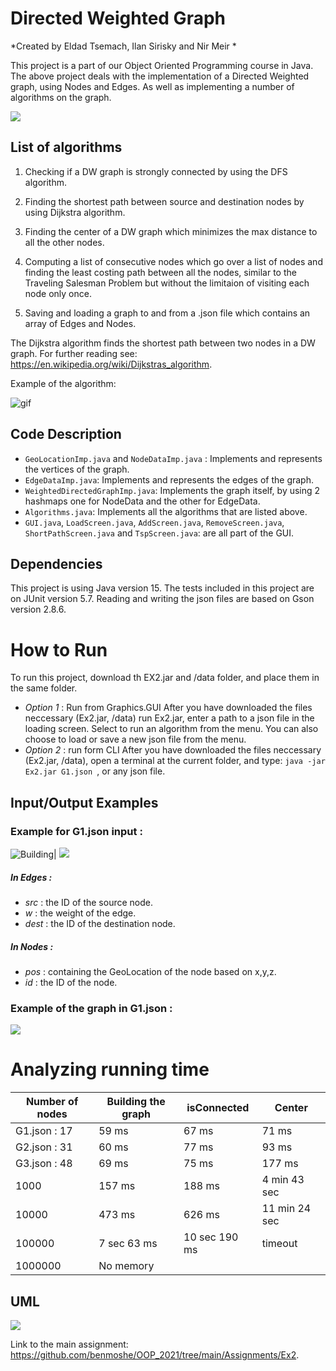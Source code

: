 # Directed Weighted Graph

*Created by Eldad Tsemach, Ilan Sirisky and Nir Meir *

This project is a part of our Object Oriented Programming course in Java. The above project deals with the
implementation of a Directed Weighted graph, using Nodes and Edges. As well as implementing a number of algorithms on
the graph.

![](https://i.imgur.com/9orEkmf.png)

## List of algorithms

1. Checking if a DW graph is strongly connected by using the DFS algorithm.

2. Finding the shortest path between source and destination nodes by using Dijkstra algorithm.

3. Finding the center of a DW graph which minimizes the max distance to all the other nodes.
4. Computing a list of consecutive nodes which go over a list of nodes and finding the least costing path between all
   the nodes, similar to the Traveling Salesman Problem but without the limitaion of visiting each node only once.
5. Saving and loading a graph to and from a .json file which contains an array of Edges and Nodes.

The Dijkstra algorithm finds the shortest path between two nodes in a DW graph. For further reading
see: https://en.wikipedia.org/wiki/Dijkstras_algorithm.

Example of the algorithm:

![gif](https://upload.wikimedia.org/wikipedia/commons/thumb/5/57/Dijkstra_Animation.gif/220px-Dijkstra_Animation.gif)

## Code Description

- `GeoLocationImp.java` and `NodeDataImp.java` : Implements and represents the vertices of the graph.
- `EdgeDataImp.java`: Implements and represents the edges of the graph.
- `WeightedDirectedGraphImp.java`: Implements the graph itself, by using 2 hashmaps one for NodeData and the other for
  EdgeData.
- `Algorithms.java`: Implements all the algorithms that are listed above.
- `GUI.java`, `LoadScreen.java`, `AddScreen.java`, `RemoveScreen.java`, `ShortPathScreen.java` and `TspScreen.java`: are all part of the GUI.

## Dependencies

This project is using Java version 15. The tests included in this project are on JUnit version 5.7. Reading and writing
the json files are based on Gson version 2.8.6.

# How to Run

To run this project, download th EX2.jar and /data folder, and place them in the same folder.

- *Option 1* : Run from Graphics.GUI After you have downloaded the files neccessary (Ex2.jar, /data) run Ex2.jar, enter a path to
  a json file in the loading screen. Select to run an algorithm from the menu. You can also choose to load or save a new
  json file from the menu.
- *Option 2* : run form CLI After you have downloaded the files neccessary (Ex2.jar, /data), open a terminal at the
  current folder, and type:
  `java -jar Ex2.jar G1.json `, or any json file.

## Input/Output Examples

### Example for G1.json input :

![Building](https://i.imgur.com/LohNcL8.png)| ![](https://i.imgur.com/MQzNuCr.png)

##### In Edges :

- *src* : the ID of the source node.
- *w* : the weight of the edge.
- *dest* : the ID of the destination node.

##### In Nodes :

- *pos* : containing the GeoLocation of the node based on x,y,z.
- *id* : the ID of the node.

### Example of the graph in G1.json :

![](https://i.imgur.com/yZtvaeh.png)

# Analyzing running time

|Number of nodes|Building the graph|isConnected|Center|
|---------|---------|---------|---------|
|G1.json : 17|59 ms|67 ms|71 ms|
|G2.json : 31|60 ms|77 ms|93 ms|
|G3.json : 48|69 ms|75 ms|177 ms|
|1000|157 ms|188 ms|4 min 43 sec|
|10000|473 ms|626 ms|11 min 24 sec|
|100000|7 sec 63 ms|10 sec 190 ms|timeout|
|1000000| No memory|

## UML

![](https://i.imgur.com/xlBFwP7.png)

Link to the main assignment: https://github.com/benmoshe/OOP_2021/tree/main/Assignments/Ex2.
